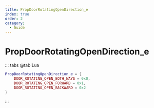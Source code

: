 ```yaml
---
title: PropDoorRotatingOpenDirection_e
index: true
order: 2
category:
  - Guide
---
```


# PropDoorRotatingOpenDirection_e
::: tabs
@tab Lua
```lua
PropDoorRotatingOpenDirection_e = {
    DOOR_ROTATING_OPEN_BOTH_WAYS = 0x0,
    DOOR_ROTATING_OPEN_FORWARD = 0x1,
    DOOR_ROTATING_OPEN_BACKWARD = 0x2
}
```
:::